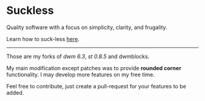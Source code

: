 # Suckless

Quality software with a focus on simplicity, clarity, and frugality.

Learn how to suck-less [here](https://suckless.org/).

---

Those are my forks of _dwm 6.3_, _st 0.8.5_ and dwmblocks.

My main modification except patches was to provide **rounded corner** functionality. I may develop more features on my free time.

Feel free to contribute, just create a pull-request for your features to be added.
